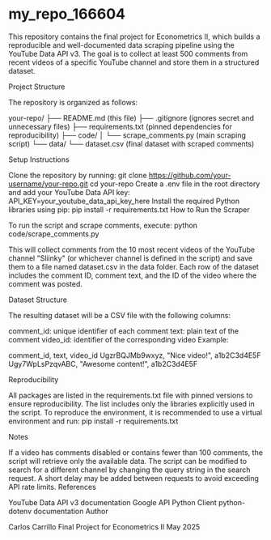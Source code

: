 # my_repo_166604
This repository contains the final project for Econometrics II, which builds a reproducible and well-documented data scraping pipeline using the YouTube Data API v3. The goal is to collect at least 500 comments from recent videos of a specific YouTube channel and store them in a structured dataset.

Project Structure

The repository is organized as follows:


your-repo/
├── README.md (this file)
├── .gitignore (ignores secret and unnecessary files)
├── requirements.txt (pinned dependencies for reproducibility)
├── code/
│ └── scrape_comments.py (main scraping script)
└── data/
  └── dataset.csv (final dataset with scraped comments)

Setup Instructions

Clone the repository by running:
git clone https://github.com/your-username/your-repo.git
cd your-repo
Create a .env file in the root directory and add your YouTube Data API key:
API_KEY=your_youtube_data_api_key_here
Install the required Python libraries using pip:
pip install -r requirements.txt
How to Run the Scraper

To run the script and scrape comments, execute:
python code/scrape_comments.py

This will collect comments from the 10 most recent videos of the YouTube channel "Sliinky" (or whichever channel is defined in the script) and save them to a file named dataset.csv in the data folder. Each row of the dataset includes the comment ID, comment text, and the ID of the video where the comment was posted.

Dataset Structure

The resulting dataset will be a CSV file with the following columns:

comment_id: unique identifier of each comment
text: plain text of the comment
video_id: identifier of the corresponding video
Example:

comment_id, text, video_id
UgzrBQJMb9wxyz, "Nice video!", a1b2C3d4E5F
Ugy7WpLsPzqvABC, "Awesome content!", a1b2C3d4E5F

Reproducibility

All packages are listed in the requirements.txt file with pinned versions to ensure reproducibility. The list includes only the libraries explicitly used in the script. To reproduce the environment, it is recommended to use a virtual environment and run:
pip install -r requirements.txt

Notes

If a video has comments disabled or contains fewer than 100 comments, the script will retrieve only the available data.
The script can be modified to search for a different channel by changing the query string in the search request.
A short delay may be added between requests to avoid exceeding API rate limits.
References

YouTube Data API v3 documentation
Google API Python Client
python-dotenv documentation
Author

Carlos Carrillo
Final Project for Econometrics II
May 2025


